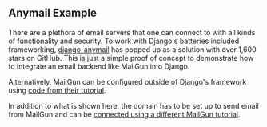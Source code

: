 ## Anymail Example

There are a plethora of email servers that one can connect to with all kinds of functionality and security.  To work with Django's batteries included frameworking, [django-anymail](https://github.com/anymail/django-anymail) has popped up as a solution with over 1,600 stars on GitHub.  This is just a simple proof of concept to demonstrate how to integrate an email backend like MailGun into Django.

Alternatively, MailGun can be configured outside of Django's framework using [code from their tutorial](https://documentation.mailgun.com/en/latest/quickstart-sending.html#verify-your-domain).

In addition to what is shown here, the domain has to be set up to send email from MailGun and can be [connected using a different MailGun tutorial](https://help.mailgun.com/hc/en-us/articles/15351999098523-Google-Domains-DNS-Setup-Guide).

